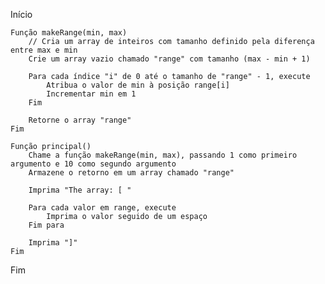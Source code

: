 Início

    Função makeRange(min, max)
        // Cria um array de inteiros com tamanho definido pela diferença entre max e min
        Crie um array vazio chamado "range" com tamanho (max - min + 1)
        
        Para cada índice "i" de 0 até o tamanho de "range" - 1, execute
            Atribua o valor de min à posição range[i]
            Incrementar min em 1
        Fim
        
        Retorne o array "range"
    Fim

    Função principal()
        Chame a função makeRange(min, max), passando 1 como primeiro argumento e 10 como segundo argumento
        Armazene o retorno em um array chamado "range"
        
        Imprima "The array: [ "
        
        Para cada valor em range, execute
            Imprima o valor seguido de um espaço
        Fim para
        
        Imprima "]"
    Fim

Fim
